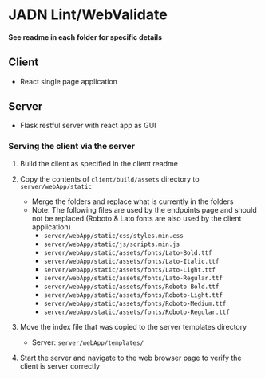 # JADN Lint/WebValidate
#### See readme in each folder for specific details

## Client
- React single page application

## Server
- Flask restful server with react app as GUI

### Serving the client via the server
1. Build the client as specified in the client readme
2. Copy the contents of `client/build/assets` directory to `server/webApp/static`
	- Merge the folders and replace what is currently in the folders
	- Note: The following files are used by the endpoints page and should not be replaced (Roboto & Lato fonts are also used by the client application)
		- `server/webApp/static/css/styles.min.css`
		- `server/webApp/static/js/scripts.min.js`
		- `server/webApp/static/assets/fonts/Lato-Bold.ttf`
		- `server/webApp/static/assets/fonts/Lato-Italic.ttf`
		- `server/webApp/static/assets/fonts/Lato-Light.ttf`
		- `server/webApp/static/assets/fonts/Lato-Regular.ttf`
		- `server/webApp/static/assets/fonts/Roboto-Bold.ttf`
		- `server/webApp/static/assets/fonts/Roboto-Light.ttf`
		- `server/webApp/static/assets/fonts/Roboto-Medium.ttf`
		- `server/webApp/static/assets/fonts/Roboto-Regular.ttf`
        
3. Move the index file that was copied to the server templates directory
	- Server: `server/webApp/templates/`

4. Start the server and navigate to the web browser page to verify the client is server correctly